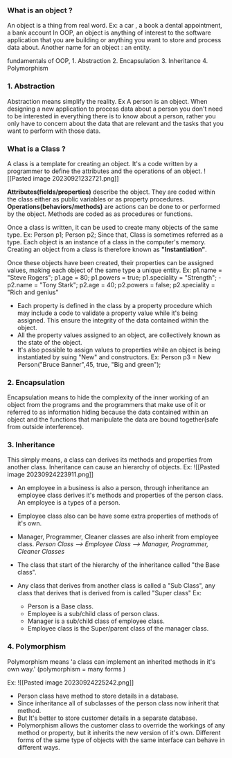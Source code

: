 ### What is an object ?
An object is a thing from real word.
Ex: 
	a car , a book
	a dental appointment, a bank account
In OOP, an object is anything of interest to the software application that you are building or anything you want to store and process data about.
Another name for an object : an entity.

fundamentals of OOP,
	1. Abstraction
	2. Encapsulation
	3. Inheritance
	4. Polymorphism

### 1. Abstraction
Abstraction means simplify the reality. 
Ex
	A person is an object. 
	When designing a new application to process data about a person you don't need to be interested in everything there is to know about a person, rather you only have to concern about the data that are relevant and the tasks that you want to perform with those data.

### What is a Class ?
A class is a template for creating an object. It's a code written by a programmer to define the attributes and the operations of an object.
![[Pasted image 20230921232721.png]]

**Attributes(fields/properties)** describe the object. They are coded within the class either as public variables or as property procedures.
**Operations(behaviors/methods)** are actions can be done to or performed by the object. Methods are coded as as procedures or functions.

Once a class is written, it can be used to create many objects of the same type.
Ex: 
	Person p1;
	Person p2;
Since that, Class is sometimes referred as a type.
Each object is an instance of  a class in the computer's memory. Creating an object from a class is therefore known as **"Instantiation"**.

Once these objects have been created, their properties can be assigned values, making each object of the same type a unique entity.
Ex: 
	p1.name = "Steve Rogers";
	p1.age = 80; 
	p1.powers = true;
	p1.speciality = "Strength";
	-
	p2.name = "Tony Stark";
	p2.age = 40;
	p2.powers = false;
	p2.speciality = "Rich and genius"
	
- Each property is defined in the class by a property procedure which may include a code to validate a property value while it's being assigned. 
	This ensure the integrity of the data contained within the object.
- All the property values assigned to an object, are collectively known as the state of the object. 
- It's also possible to assign values to properties while an object is being instantiated by suing "New" and constructors. 
	Ex:
	Person p3 = New Person("Bruce Banner",45, true, "Big and green");

### 2. Encapsulation
Encapsulation means to hide the complexity of the inner working of an object from the programs and the programmers that make use of it or referred to as information hiding because the data contained within an object and the functions that manipulate the data are bound together(safe from outside interference). 

### 3. Inheritance
This simply means, a class can derives its methods and properties from another class. Inheritance can cause an hierarchy of objects. 
Ex:
![[Pasted image 20230924223911.png]]

- An employee in a business is also a person, through inheritance an employee class derives it's methods and properties of the person class. An employee is a types of a person.
- Employee class also can be have some extra properties of methods of it's own.
- Manager, Programmer, Cleaner classes are also inherit from employee class.
	*Person Class --> Employee Class --> Manager, Programmer, Cleaner Classes*

- The class that start of the hierarchy of the inheritance called "the Base class".
- Any class that derives from another class is called a "Sub Class", any class that derives that is derived from is called "Super class"
	Ex:
	- Person is a Base class.
	- Employee is a sub/child class of person class.
	- Manager is a sub/child class of employee class.
	- Employee class is the Super/parent class of the manager class.

### 4. Polymorphism
Polymorphism means 'a class can implement an inherited methods in it's own way.' (polymorphism = many forms )

Ex:
	![[Pasted image 20230924225242.png]]
- Person class have method to store details in a database.
- Since inheritance all of subclasses of the person class now inherit that method.
- But It's better to store customer details in a separate database.
- Polymorphism allows the customer class to override the workings of any method or property, but it inherits the new version of it's own.
Different forms of the same type of objects with the same interface can behave in different ways.